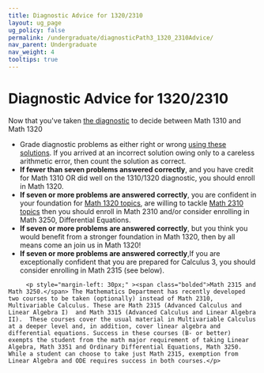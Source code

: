 ```yaml
---
title: Diagnostic Advice for 1320/2310
layout: ug_page
ug_policy: false
permalink: /undergraduate/diagnosticPath3_1320_2310Advice/
nav_parent: Undergraduate
nav_weight: 4
tooltips: true
---
```

<h1 class="mb-4">Diagnostic Advice for 1320/2310</h1>

<p> Now that you've taken  <a href="https://math.virginia.edu/undergraduate/placement-files/diagnostic_1320_2310.html">the diagnostic</a> to decide between Math 1310 and Math 1320  </p>

 <ul>
    <li> Grade diagnostic problems as either right or wrong <a href="https://math.virginia.edu/undergraduate/placement-files/ExamC_Solutions.pdf">using these solutions</a>. If you arrived at an incorrect solution owing only to a careless arithmetic error, then count the solution as correct. </li>
    <li> <strong>If fewer than seven problems answered correctly</strong>, and you have credit for Math 1310 OR did well on the 1310/1320 diagnostic,  you should enroll in Math 1320.  </li>
      <li> <strong>If seven or more problems are  answered correctly</strong>, you are confident in your foundation for <a href="https://math.virginia.edu/undergraduate/placement-files/1320.html">Math 1320 topics</a>, are willing to tackle  <a href="https://math.virginia.edu/undergraduate/placement-files/2310.html">Math 2310 topics</a> then you should enroll in Math 2310 and/or consider enrolling in Math 3250, Differential Equations.</li>
  	 <li> <strong>If seven or more problems are  answered correctly</strong>, but you think you would benefit from a stronger foundation in Math 1320, then by all means come an join us in Math 1320!</li>
  	 <li><strong>If seven or more problems are  answered correctly</strong>,If you are exceptionally confident that you are prepared for Calculus 3, you should consider enrolling in Math 2315 (see below).</li>  	 
  </ul>

    	 <p style="margin-left: 30px;" ><span class="bolded">Math 2315 and Math 3250.</span> The Mathematics Department has recently developed two courses to be taken (optionally) instead of Math 2310, Multivariable Calculus. These are Math 2315 (Advanced Calculus and Linear Algebra I)  and Math 3315 (Advanced Calculus and Linear Algebra II).  These courses cover the usual material in Multivariable Calculus at a deeper level and, in addition, cover linear algebra and differential equations. Success in these courses (B- or better) exempts the student from the math major requirement of taking Linear Algebra, Math 3351 and Ordinary Differential Equations, Math 3250. While a student can choose to take just Math 2315, exemption from Linear Algebra and ODE requires success in both courses.</p>
